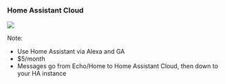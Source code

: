 ### Home Assistant Cloud

<img src="img/home-assistant-cloud.png" />

Note:
+ Use Home Assistant via Alexa and GA
+ $5/month
+ Messages go from Echo/Home to Home Assistant Cloud, then down to your HA instance
